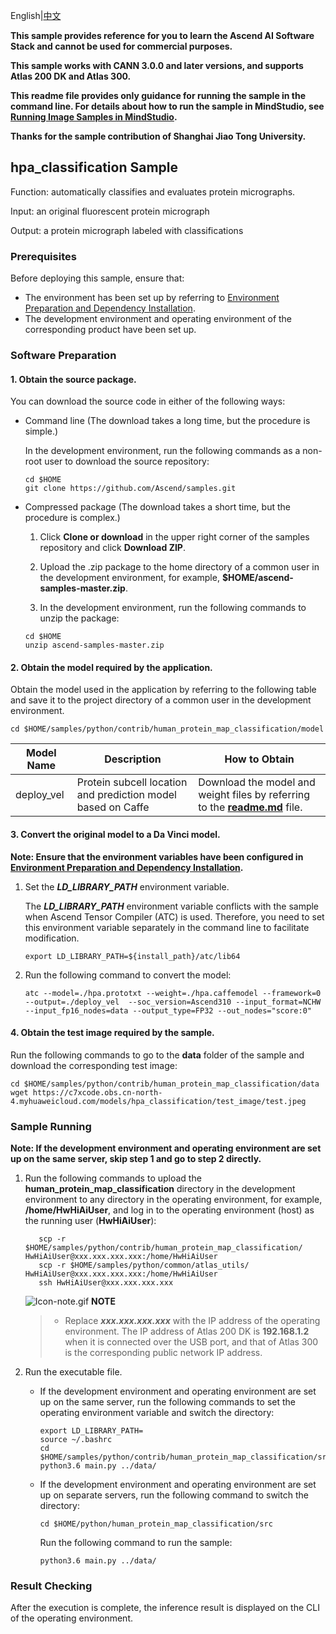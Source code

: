 English|[中文](README_CN.md)

**This sample provides reference for you to learn the Ascend AI Software Stack and cannot be used for commercial purposes.**

**This sample works with CANN 3.0.0 and later versions, and supports Atlas 200 DK and Atlas 300.**

**This readme file provides only guidance for running the sample in the command line. For details about how to run the sample in MindStudio, see [Running Image Samples in MindStudio](https://github.com/Ascend/samples/wikis/Running%20Image%20Samples%20in%20MindStudio?sort_id=3736297).**

**Thanks for the sample contribution of Shanghai Jiao Tong University.**

## hpa_classification Sample

Function: automatically classifies and evaluates protein micrographs.     

Input: an original fluorescent protein micrograph    

Output: a protein micrograph labeled with classifications     

### Prerequisites

Before deploying this sample, ensure that:

- The environment has been set up by referring to [Environment Preparation and Dependency Installation](../../environment).
- The development environment and operating environment of the corresponding product have been set up.

### Software Preparation

#### 1. Obtain the source package.

  You can download the source code in either of the following ways:

   - Command line (The download takes a long time, but the procedure is simple.)

     In the development environment, run the following commands as a non-root user to download the source repository:   

        ```
     cd $HOME
     git clone https://github.com/Ascend/samples.git
        ```
   - Compressed package (The download takes a short time, but the procedure is complex.)

     1. Click **Clone or download** in the upper right corner of the samples repository and click **Download ZIP**.

     2. Upload the .zip package to the home directory of a common user in the development environment, for example, **$HOME/ascend-samples-master.zip**.

     3. In the development environment, run the following commands to unzip the package:

      ```
     cd $HOME
     unzip ascend-samples-master.zip
      ```
#### 2. Obtain the model required by the application.

   Obtain the model used in the application by referring to the following table and save it to the project directory of a common user in the development environment.

	cd $HOME/samples/python/contrib/human_protein_map_classification/model

| **Model Name** | **Description**                          | **How to Obtain**                        |
| -------------- | ---------------------------------------- | ---------------------------------------- |
| deploy_vel     | Protein subcell location and prediction model based on Caffe | Download the model and weight files by referring to the [**readme.md**](https://github.com/Ascend/modelzoo/tree/master/contrib/TensorFlow/Research/cv/hpa/ATC_hpa_caffe_AE) file. |

#### 3. Convert the original model to a Da Vinci model.

   **Note: Ensure that the environment variables have been configured in [Environment Preparation and Dependency Installation](.../../environment).**

   1. Set the ***LD_LIBRARY_PATH*** environment variable.

      The ***LD_LIBRARY_PATH*** environment variable conflicts with the sample when Ascend Tensor Compiler (ATC) is used. Therefore, you need to set this environment variable separately in the command line to facilitate modification.

         ```	
      export LD_LIBRARY_PATH=${install_path}/atc/lib64
         ```

   2. Run the following command to convert the model:

      ```
      atc --model=./hpa.prototxt --weight=./hpa.caffemodel --framework=0 --output=./deploy_vel  --soc_version=Ascend310 --input_format=NCHW --input_fp16_nodes=data --output_type=FP32 --out_nodes="score:0"
      ```

#### 4. Obtain the test image required by the sample.

Run the following commands to go to the **data** folder of the sample and download the corresponding test image:

    cd $HOME/samples/python/contrib/human_protein_map_classification/data
    wget https://c7xcode.obs.cn-north-4.myhuaweicloud.com/models/hpa_classification/test_image/test.jpeg


### Sample Running

**Note: If the development environment and operating environment are set up on the same server, skip step 1 and go to step 2 directly.**

1. Run the following commands to upload the **human_protein_map_classification** directory in the development environment to any directory in the operating environment, for example, **/home/HwHiAiUser**, and log in to the operating environment (host) as the running user (**HwHiAiUser**):
      ```
         scp -r $HOME/samples/python/contrib/human_protein_map_classification/  HwHiAiUser@xxx.xxx.xxx.xxx:/home/HwHiAiUser
         scp -r $HOME/samples/python/common/atlas_utils/   HwHiAiUser@xxx.xxx.xxx.xxx:/home/HwHiAiUser
         ssh HwHiAiUser@xxx.xxx.xxx.xxx
      ```

   ![Icon-note.gif](https://images.gitee.com/uploads/images/2020/1106/160652_6146f6a4_5395865.gif) **NOTE**

   > - Replace ***xxx.xxx.xxx.xxx*** with the IP address of the operating environment. The IP address of Atlas 200 DK is **192.168.1.2** when it is connected over the USB port, and that of Atlas 300 is the corresponding public network IP address.


2. Run the executable file.

   - If the development environment and operating environment are set up on the same server, run the following commands to set the operating environment variable and switch the directory:
     ```
     export LD_LIBRARY_PATH=
     source ~/.bashrc
     cd $HOME/samples/python/contrib/human_protein_map_classification/src
     python3.6 main.py ../data/
     ```

   - If the development environment and operating environment are set up on separate servers, run the following command to switch the directory:

     ```
     cd $HOME/python/human_protein_map_classification/src
     ```

     Run the following command to run the sample:

     ```
     python3.6 main.py ../data/
     ```

### Result Checking

After the execution is complete, the inference result is displayed on the CLI of the operating environment.